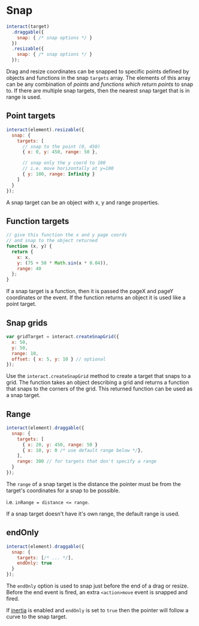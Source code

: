 Snap
====

```javascript
interact(target)
  .draggable({
    snap: { /* snap options */ }
  })
  .resizable({
    snap: { /* snap options */ }
  });
```

Drag and resize coordinates can be snapped to specific points defined by
objects and functions in the snap `targets` array. The elements of this array
can be any combination of *points* and *functions which return points* to snap to.
If there are multiple snap targets, then the nearest snap target that is in
range is used.

Point targets
-------------

```javascript
interact(element).resizable({
  snap: {
    targets: [
      // snap to the point (0, 450)
      { x: 0, y: 450, range: 50 },

      // snap only the y coord to 100
      // i.e. move horizontally at y=100
      { y: 100, range: Infinity }
    ]
  }
});
```

A snap target can be an object with x, y and range properties.

Function targets
----------------

```javascript
// give this function the x and y page coords
// and snap to the object returned
function (x, y) {
  return {
    x: x,
    y: (75 + 50 * Math.sin(x * 0.04)),
    range: 40
  };  
}
```

If a snap target is a function, then it is passed the pageX and pageY
coordinates or the event. If the function returns an object it is used like a
point target.

Snap grids
----------

```javascript
var gridTarget = interact.createSnapGrid({
  x: 50, 
  y: 50, 
  range: 10,
  offset: { x: 5, y: 10 } // optional
});
```

Use the `interact.createSnapGrid` method to create a target that snaps to a
grid. The function takes an object describing a grid and returns a function
that snaps to the corners of the grid. This returned function can be used as a
snap target.

Range
-----

```javascript
interact(element).draggable({
  snap: {
    targets: [
      { x: 20, y: 450, range: 50 }
      { x: 10, y: 0 /* use default range below */},
    ],
    range: 300 // for targets that don't specify a range
  }
});
```

The `range` of a snap target is the distance the pointer must be from the
target's coordinates for a snap to be possible.

i.e. `inRange = distance <= range`.

If a snap target doesn't have it's own range, the default range is used.

endOnly
-------

```javascript
interact(element).draggable({
  snap: {
    targets: [/* ... */],
    endOnly: true
  }
});
```

The `endOnly` option is used to snap just before the end of a drag or resize.
Before the end event is fired, an extra `<action>move` event is snapped and
fired.

If [inertia](#inertia) is enabled and `endOnly` is set to `true` then the
pointer will follow a curve to the snap target.


